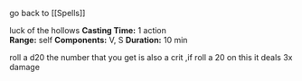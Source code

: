 go back to [[Spells]]

luck of the hollows
	**Casting Time:** 1 action  
	**Range:** self
	**Components:** V, S
	**Duration:** 10 min

roll a d20 the number that you get is also a crit ,if roll a 20 on this it deals 3x damage
